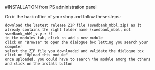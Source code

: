 #INSTALLATION
from PS administration panel

Go in the back office of your shop and follow these steps:

    download the lastest release ZIP file (swedbank_mbbl.zip) as it already contains the right folder name (swedbank_mbbl, not swedbank_mbbl_x.y.z !)
    in the modules tab, click on add a new module
    click on "Browse" to open the dialogue box letting you search your computer
    select the ZIP file you downloaded and validate the dialogue box
    click on "Upload this module"
    once uploaded, you could have to search the module among the others and click on the install button

